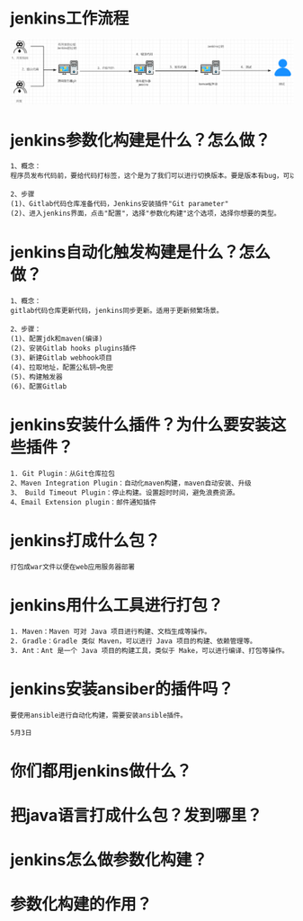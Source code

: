 # jenkins工作流程

![image-20230424212405096](assets/Jenkins/image-20230424212405096.png)

# jenkins参数化构建是什么？怎么做？

```txt
1、概念：
程序员发布代码前，要给代码打标签，这个是为了我们可以进行切换版本。要是版本有bug，可以进行版本回退。

2、步骤
(1)、Gitlab代码仓库准备代码，Jenkins安装插件"Git parameter"
(2)、进入jenkins界面，点击"配置"，选择"参数化构建"这个选项，选择你想要的类型。
```

# jenkins自动化触发构建是什么？怎么做？

```
1、概念：
gitlab代码仓库更新代码，jenkins同步更新。适用于更新频繁场景。

2、步骤：
(1)、配置jdk和maven(编译)
(2)、安装Gitlab hooks plugins插件
(3)、新建Gitlab webhook项目
(4)、拉取地址，配置公私钥→免密
(5)、构建触发器
(6)、配置Gitlab
```

# jenkins安装什么插件？为什么要安装这些插件？

```
1. Git Plugin：从Git仓库拉包
2、Maven Integration Plugin：自动化maven构建，maven自动安装、升级
3、 Build Timeout Plugin：停止构建。设置超时时间，避免浪费资源。
4、Email Extension plugin：邮件通知插件
```

# jenkins打成什么包？

```
打包成war文件以便在web应用服务器部署
```

# jenkins用什么工具进行打包？

```
1. Maven：Maven 可对 Java 项目进行构建、文档生成等操作。
2. Gradle：Gradle 类似 Maven，可以进行 Java 项目的构建、依赖管理等。
3. Ant：Ant 是一个 Java 项目的构建工具，类似于 Make，可以进行编译、打包等操作。
```

# jenkins安装ansiber的插件吗？

```
要使用ansible进行自动化构建，需要安装ansible插件。
```

```http
5月3日
```

# 你们都用jenkins做什么？

# 把java语言打成什么包？发到哪里？

# jenkins怎么做参数化构建？

# 参数化构建的作用？
